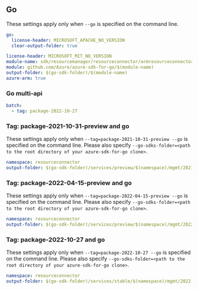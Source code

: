 ## Go

These settings apply only when `--go` is specified on the command line.

```yaml $(go) && !$(track2)
go:
  license-header: MICROSOFT_APACHE_NO_VERSION
  clear-output-folder: true
```

``` yaml $(go) && $(track2)
license-header: MICROSOFT_MIT_NO_VERSION
module-name: sdk/resourcemanager/resourceconnector/armresourceconnector
module: github.com/Azure/azure-sdk-for-go/$(module-name)
output-folder: $(go-sdk-folder)/$(module-name)
azure-arm: true
```

### Go multi-api

```yaml $(go) && $(multiapi)
batch:
  - tag: package-2022-10-27 
```

### Tag: package-2021-10-31-preview and go

These settings apply only when `--tag=package-2021-10-31-preview --go` is specified on the command line.
Please also specify `--go-sdks-folder=<path to the root directory of your azure-sdk-for-go clone>`.

```yaml $(tag) == 'package-2021-10-31-preview' && $(go)
namespace: resourceconnector
output-folder: $(go-sdk-folder)/services/preview/$(namespace)/mgmt/2021-10-31-preview/$(namespace)
```

### Tag: package-2022-04-15-preview and go

These settings apply only when `--tag=package-2022-04-15-preview --go` is specified on the command line.
Please also specify `--go-sdks-folder=<path to the root directory of your azure-sdk-for-go clone>`.

```yaml $(tag) == 'package-2022-04-15-preview' && $(go)
namespace: resourceconnector
output-folder: $(go-sdk-folder)/services/preview/$(namespace)/mgmt/2022-04-15-preview/$(namespace)
```

### Tag: package-2022-10-27 and go

These settings apply only when `--tag=package-2022-10-27 --go` is specified on the command line.
Please also specify `--go-sdks-folder=<path to the root directory of your azure-sdk-for-go clone>`.

```yaml $(tag) == 'package-2022-10-27' && $(go)
namespace: resourceconnector
output-folder: $(go-sdk-folder)/services/stable/$(namespace)/mgmt/2022-10-27/$(namespace)
```